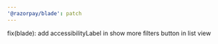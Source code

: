 ```yaml
---
'@razorpay/blade': patch
---
```


fix(blade): add accessibilityLabel in show more filters button in list view
